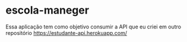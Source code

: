 # escola-maneger
Essa aplicação tem como objetivo consumir a API que eu criei em outro repositório https://estudante-api.herokuapp.com/
